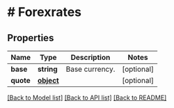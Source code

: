 # # Forexrates

## Properties

Name | Type | Description | Notes
------------ | ------------- | ------------- | -------------
**base** | **string** | Base currency. | [optional] 
**quote** | [**object**](.md) |  | [optional] 

[[Back to Model list]](../../README.md#documentation-for-models) [[Back to API list]](../../README.md#documentation-for-api-endpoints) [[Back to README]](../../README.md)



